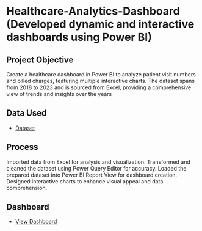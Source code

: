 # Healthcare-Analytics-Dashboard (Developed dynamic and interactive dashboards using Power BI)
## Project Objective
Create a healthcare dashboard in Power BI to analyze patient visit numbers and billed charges, featuring multiple interactive charts. The dataset spans from 2018 to 2023 and is sourced from Excel, providing a comprehensive view of trends and insights over the years

## Data Used
- <a href = "https://github.com/KaviyarasanVadivel/Healthcare-Analytics-Dashboard/blob/main/Data%20Set%20for%20Healthcare%20Dashboard.xlsx">Dataset</a>

## Process
 Imported data from Excel for analysis and visualization.
 Transformed and cleaned the dataset using Power Query Editor for accuracy.
 Loaded the prepared dataset into Power BI Report View for dashboard creation.
 Designed interactive charts to enhance visual appeal and data comprehension.

## Dashboard
- <a href = "https://github.com/KaviyarasanVadivel/Healthcare-Analytics-Dashboard/blob/main/Healthcare%20Dashboard.pdf">View Dashboard</a>
